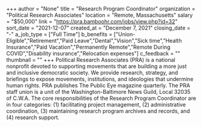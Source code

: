 +++
author = "None"
title = "Research Program Coordinator"
organization = "Political Research Associates"
location = "Remote, Massachusetts"
salary = "$50,000"
link = "https://pra.bamboohr.com/jobs/view.php?id=32"
sort_date = "2021-12-07"
created_at = "December 7, 2021"
closing_date = "-"
a_job_type = ["Full Time"]
b_benefits = ["Union-Eligible","Retirement","Paid Leave","Dental","Vision","Sick time","Health Insurance","Paid Vacation","Permanently Remote","Remote During COVID","Disability insurance","Relocation expenses"]
c_feedback = ""
thumbnail = ""
+++
Political Research Associates (PRA) is a national nonprofit devoted to supporting movements that are building a more just and inclusive democratic society. We provide research, strategy, and briefings to expose movements, institutions, and ideologies that undermine human rights. PRA publishes The Public Eye magazine quarterly.  The PRA staff union is a unit of the Washington-Baltimore News Guild, Local 32035 of C.W.A. The core responsibilities of the Research Program Coordinator are in four categories: (1) facilitating project management, (2) administrative coordination, (3) maintaining research program archives and records, and (4) research support.


